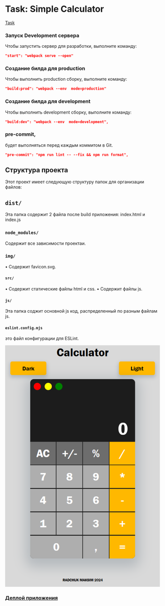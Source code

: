 # Task: Simple Calculator
[Task](https://docs.google.com/document/d/1zpXXeSae-BlcxPKgw3DhxZA92cspVailrPYoaXSYrW8/edit?tab=t.0)


### Запуск Development сервера
<p>Чтобы запустить сервер для разработки, выполните команду:</p>

```json
"start": "webpack serve --open"
```
### Создание билда для production
<p>Чтобы выполнить production сборку, выполните команду:</p>

```json
"build:prod": "webpack --env  mode=production"
```

### Создание билда для development
<p>Чтобы выполнить development сборку, выполните команду:</p>

```json
"build:dev": "webpack --env  mode=development",
```
### pre-commit, 
будет выполняться перед каждым коммитом в Git.

```json
"pre-commit": "npm run lint -- --fix && npm run format",
```


## Структура проекта 

Этот проект имеет следующую структуру папок для организации файлов:

## `dist/`

Эта папка содержит 2 файла после build приложения: index.html и index.js

### `node_modules/`

Cодержит все зависимости проектаи. 


### `img/`

•  Содержит favicon.svg.


#### `src/`

•  Содержит статические файлы html и css.
•  Содержит файлы js.

#### `js/`

Эта папка соджит основной js код, распределенный по разным файлам js.


#### `eslint.config.mjs`

это файл конфигурации для ESLint.
 
![calculator](./src/img/image.png)

### [Деплой приложения](https://cosmic-sunflower-40f91f.netlify.app/)




